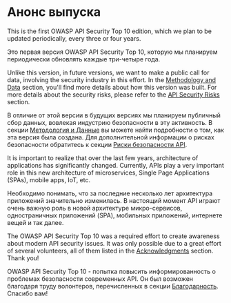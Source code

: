 Анонс выпуска
=============

This is the first OWASP API Security Top 10 edition, which we plan to be updated
periodically, every three or four years.

Это первая версия OWASP API Security Top 10, которую мы планируем периодически обновлять каждые три-четыре года.

Unlike this version, in future versions, we want to make a public call for data,
involving the security industry in this effort. In the [Methodology and Data][1]
section, you'll find more details about how this version was built. For more
details about the security risks, please refer to the [API Security Risks][2]
section.

В отличие от этой версии в будущих версиях мы планируем публичный сбор данных, вовлекая индустрию безопасности в эту активность. В секции [Методология и Данные][1] вы можете найти подробности о том, как эта версия была создана. Для дополнительной информации о рисках безопасности обратитесь к секции [Риски безопасности API][2].

It is important to realize that over the last few years, architecture of 
applications has significantly changed. Currently, APIs play a very important
role in this new architecture of microservices, Single Page Applications (SPAs),
mobile apps, IoT, etc.

Необходимо понимать, что за последние несколько лет архитектура приложений значительно изменилась. В настоящий момент API играют очень важную роль в новой архитектуре микро-сервисов, одностраничных приложений (SPA), мобильных приложений, интернете вещей и так далее.

The OWASP API Security Top 10 was a required effort to create awareness about
modern API security issues. It was only possible due to a great effort of
several volunteers, all of them listed in the [Acknowledgments][3] section.
Thank you!

OWASP API Security Top 10 - попытка повысить информированность о проблемах безопасности современных API. Он был возможен благодаря труду волонтеров, перечисленных в секции [Благодарность][3]. Спасибо вам!

[1]: ./0xd0-about-data.md
[2]: ./0x10-api-security-risks.md
[3]: ./0xd1-acknowledgments.md
